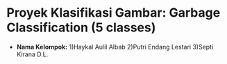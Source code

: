 # Proyek Klasifikasi Gambar: Garbage Classification (5 classes)
- **Nama Kelompok:** 1)Haykal Aulil Albab 2)Putri Endang Lestari 3)Septi Kirana D.L.
